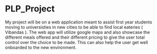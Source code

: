 # PLP_Project
My project will be on a web application meant to assist first year students moving to universisties in new cities to be able to find local eateries ( Vibandas ). The web app will utilize google maps and also showcase the different meals offered and their different pricing to give the user total control over the choice to be made. 
This can also help the user get well onboarded to the new environment.
